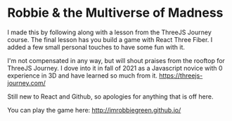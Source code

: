 # Robbie & the Multiverse of Madness
I made this by following along with a lesson from the ThreeJS Journey course. The final lesson has you build a game with React Three Fiber. I added a few small personal touches to have some fun with it.

I'm not compensated in any way, but will shout praises from the rooftop for ThreeJS Journey. I dove into it in fall of 2021 as a Javascript novice with 0 experience in 3D and have learned so much from it. https://threejs-journey.com/

Still new to React and Github, so apologies for anything that is off here.

You can play the game here: http://imrobbiegreen.github.io/
